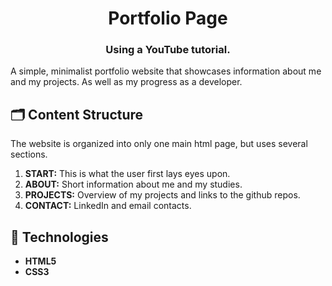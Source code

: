 <h1 align="center">Portfolio Page</h1>
<h3 align="center">Using a YouTube tutorial.</h3>
<!-- README.md -->

<p>A simple, minimalist portfolio website that showcases information about me and my projects. As well as my progress as a developer.</p>

## 🗂️ Content Structure

<p>The website is organized into only one main html page, but uses several sections.</p>

<ol>
  <li><strong>START:</strong> This is what the user first lays eyes upon.</li>
  <li><strong>ABOUT:</strong> Short information about me and my studies.</li>
  <li><strong>PROJECTS:</strong> Overview of my projects and links to the github repos.</li>
  <li><strong>CONTACT:</strong> LinkedIn and email contacts.</li>
</ol>

## 🚀 Technologies
<ul>
  <li><strong>HTML5</li>
  <li><strong>CSS3</li>
</ul>

